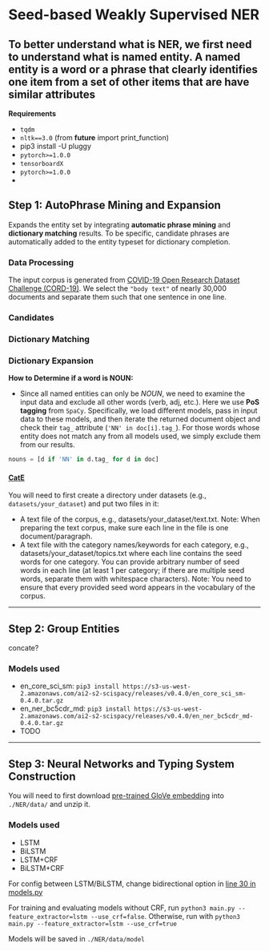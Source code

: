 # Seed-based Weakly Supervised NER
To better understand what is NER, we first need to understand what is **named entity**. A **named entity** is a word or a phrase that clearly identifies one item from a set of other items that are have similar attributes
---
**Requirements**
- `tqdm`
- `nltk==3.0` (from __future__ import print_function)
- pip3 install -U pluggy
- `pytorch>=1.0.0`
- `tensorboardX`
- `pytorch>=1.0.0`
- 
## Step 1: AutoPhrase Mining and Expansion
Expands the entity set by integrating **automatic phrase mining** and **dictionary matching** results. To be specific, candidate phrases are automatically added to the entity typeset for dictionary completion.

### Data Processing
The input corpus is generated from [COVID-19 Open Research Dataset Challenge (CORD-19)](https://www.kaggle.com/allen-institute-for-ai/CORD-19-research-challenge). We select the `"body text"` of nearly 30,000 documents and separate them such that one sentence in one line.

### Candidates
### Dictionary Matching
### Dictionary Expansion
**How to Determine if a word is NOUN:** 
- Since all named entities can only be *NOUN*, we need to examine the input data and exclude all other words (verb, adj, etc.). Here we use **PoS tagging** from `SpaCy`. Specifically, we load different models, pass in input data to these models, and then iterate the returned document object and check their `tag_` attribute (`'NN' in doc[i].tag_`). For those words whose entity does not match any from all models used, we simply exclude them from our results.

``` python
nouns = [d if 'NN' in d.tag_ for d in doc]
```
#### [CatE](https://github.com/yumeng5/CatE)
You will need to first create a directory under datasets (e.g., `datasets/your_dataset`) and put two files in it:

- A text file of the corpus, e.g., datasets/your_dataset/text.txt. Note: When preparing the text corpus, make sure each line in the file is one document/paragraph.
- A text file with the category names/keywords for each category, e.g., datasets/your_dataset/topics.txt where each line contains the seed words for one category. You can provide arbitrary number of seed words in each line (at least 1 per category; if there are multiple seed words, separate them with whitespace characters). Note: You need to ensure that every provided seed word appears in the vocabulary of the corpus.

---
## Step 2: Group Entities
concate?
### Models used
- en_core_sci_sm: `pip3 install https://s3-us-west-2.amazonaws.com/ai2-s2-scispacy/releases/v0.4.0/en_core_sci_sm-0.4.0.tar.gz`
- en_ner_bc5cdr_md: `pip3 install https://s3-us-west-2.amazonaws.com/ai2-s2-scispacy/releases/v0.4.0/en_ner_bc5cdr_md-0.4.0.tar.gz`
- TODO

---
## Step 3: Neural Networks and Typing System Construction
You will need to first download [pre-trained GloVe embedding](http://nlp.stanford.edu/data/glove.6B.zip) into `./NER/data/` and unzip it.
### Models used
- LSTM
- BiLSTM
- LSTM+CRF
- BiLSTM+CRF

For config between LSTM/BiLSTM, change bidirectional option in [line 30 in models.py](https://github.com/yeelimtse/cs-245-project/blob/1dc22051b2ded72e658b7e64670915f2bfb4783d/NER/model.py#L30)

For training and evaluating models without CRF, run `python3 main.py --feature_extractor=lstm --use_crf=false`.
Otherwise, run with `python3 main.py --feature_extractor=lstm --use_crf=true`

Models will be saved in `./NER/data/model`
